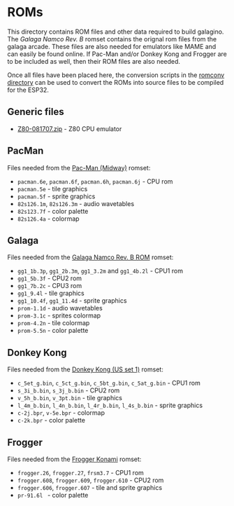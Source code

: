 # ROMs

This directory contains ROM files and other data required to build
galagino. The *Galaga Namco Rev. B* romset contains the orignal rom
files from the galaga arcade. These files are also needed for
emulators like MAME and can easily be found online. If Pac-Man and/or
Donkey Kong and Frogger are to be included as well, then their ROM
files are also needed.

Once all files have been placed here, the conversion scripts
in the [romconv directory](../romconv) can be used to convert
the ROMs into source files to be compiled for the ESP32.

## Generic files

* [Z80-081707.zip](https://fms.komkon.org/EMUL8/Z80-081707.zip) - Z80 CPU emulator

## PacMan

Files needed from the [Pac-Man (Midway)](https://www.bing.com/search?q=pacman+midway+arcade+rom) romset:

* ```pacman.6e```, ```pacman.6f```, ```pacman.6h```, ```pacman.6j``` - CPU rom
* ```pacman.5e``` - tile graphics
* ```pacman.5f``` - sprite graphics
* ```82s126.1m```, ```82s126.3m``` - audio wavetables
* ```82s123.7f``` - color palette
* ```82s126.4a``` - colormap

## Galaga

Files needed from the [Galaga Namco Rev. B ROM](https://www.bing.com/search?q=galaga+namco+b+rom) romset:

* ```gg1_1b.3p```, ```gg1_2b.3m```, ```gg1_3.2m``` and ```gg1_4b.2l``` - CPU1 rom
* ```gg1_5b.3f``` - CPU2 rom
* ```gg1_7b.2c``` - CPU3 rom
* ```gg1_9.4l``` - tile graphics
* ```gg1_10.4f```, ```gg1_11.4d``` - sprite graphics
* ```prom-1.1d``` - audio wavetables
* ```prom-3.1c``` - sprites colormap
* ```prom-4.2n``` - tile colormap
* ```prom-5.5n``` - color palette

## Donkey Kong

Files needed from the [Donkey Kong (US set 1)](https://www.bing.com/search?q=donkey+kong+arcade+rom) romset:

* ```c_5et_g.bin```, ```c_5ct_g.bin```, ```c_5bt_g.bin```, ```c_5at_g.bin``` - CPU1 rom
* ```s_3i_b.bin```, ```s_3j_b.bin``` - CPU2 rom
* ```v_5h_b.bin```, ```v_3pt.bin``` - tile graphics
* ```l_4m_b.bin```, ```l_4n_b.bin```, ```l_4r_b.bin```, ```l_4s_b.bin``` - sprite graphics
* ```c-2j.bpr```, ```v-5e.bpr``` - colormap
* ```c-2k.bpr``` - color palette

## Frogger

Files needed from the [Frogger Konami](https://www.bing.com/search?q=frogger+konami+arcade+rom) romset:

* ```frogger.26```, ```frogger.27```, ```frsm3.7``` - CPU1 rom
* ```frogger.608```, ```frogger.609```, ```frogger.610``` - CPU2 rom
* ```frogger.606```, ```frogger.607``` - tile and sprite graphics
* ```pr-91.6l ``` - color palette
